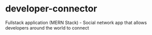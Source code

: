 # developer-connector
Fullstack application (MERN Stack) - Social network app that allows developers around the world to connect

